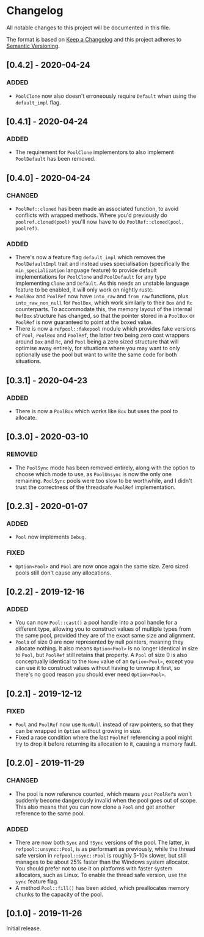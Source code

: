 # Changelog

All notable changes to this project will be documented in this file.

The format is based on [Keep a Changelog](http://keepachangelog.com/en/1.0.0/) and this project
adheres to [Semantic Versioning](http://semver.org/spec/v2.0.0.html).

## [0.4.2] - 2020-04-24

### ADDED

-   `PoolClone` now also doesn't erroneously require `Default` when using the `default_impl` flag.

## [0.4.1] - 2020-04-24

### ADDED

-   The requirement for `PoolClone` implementors to also implement `PoolDefault` has been removed.

## [0.4.0] - 2020-04-24

### CHANGED

-   `PoolRef::cloned` has been made an associated function, to avoid conflicts with wrapped methods.
    Where you'd previously do `poolref.cloned(pool)` you'll now have to do
    `PoolRef::cloned(pool, poolref)`.

### ADDED

-   There's now a feature flag `default_impl` which removes the `PoolDefaultImpl` trait and instead
    uses specialisation (specifically the `min_specialization` language feature) to provide default
    implementations for `PoolClone` and `PoolDefault` for any type implementing `Clone` and
    `Default`. As this needs an unstable language feature to be enabled, it will only work on
    nightly rustc.
-   `PoolBox` and `PoolRef` now have `into_raw` and `from_raw` functions, plus `into_raw_non_null`
    for `PoolBox`, which work similarly to their `Box` and `Rc` counterparts. To accommodate this,
    the memory layout of the internal `RefBox` structure has changed, so that the pointer stored in
    a `PoolBox` or `PoolRef` is now guaranteed to point at the boxed value.
-   There is now a `refpool::fakepool` module which provides fake versions of `Pool`, `PoolBox` and
    `PoolRef`, the latter two being zero cost wrappers around `Box` and `Rc`, and `Pool` being a
    zero sized structure that will optimise away entirely, for situations where you may want to only
    optionally use the pool but want to write the same code for both situations.

## [0.3.1] - 2020-04-23

### ADDED

-   There is now a `PoolBox` which works like `Box` but uses the pool to allocate.

## [0.3.0] - 2020-03-10

### REMOVED

-   The `PoolSync` mode has been removed entirely, along with the option to choose which mode to
    use, as `PoolUnsync` is now the only one remaining. `PoolSync` pools were too slow to be
    worthwhile, and I didn't trust the correctness of the threadsafe `PoolRef` implementation.

## [0.2.3] - 2020-01-07

### ADDED

-   `Pool` now implements `Debug`.

### FIXED

-   `Option<Pool>` and `Pool` are now once again the same size. Zero sized pools still don't cause
    any allocations.

## [0.2.2] - 2019-12-16

### ADDED

-   You can now `Pool::cast()` a pool handle into a pool handle for a different type, allowing you
    to construct values of multiple types from the same pool, provided they are of the exact same
    size and alignment.
-   `Pool`s of size 0 are now represented by null pointers, meaning they allocate nothing. It also
    means `Option<Pool>` is no longer identical in size to `Pool`, but `PoolRef` still retains that
    property. A `Pool` of size 0 is also conceptually identical to the `None` value of an
    `Option<Pool>`, except you can use it to construct values without having to unwrap it first, so
    there's no good reason you should ever need `Option<Pool>`.

## [0.2.1] - 2019-12-12

### FIXED

-   `Pool` and `PoolRef` now use `NonNull` instead of raw pointers, so that they can be wrapped in
    `Option` without growing in size.
-   Fixed a race condition where the last `PoolRef` referencing a pool might try to drop it before
    returning its allocation to it, causing a memory fault.

## [0.2.0] - 2019-11-29

### CHANGED

-   The pool is now reference counted, which means your `PoolRef`s won't suddenly become dangerously
    invalid when the pool goes out of scope. This also means that you can now clone a `Pool` and get
    another reference to the same pool.

### ADDED

-   There are now both `Sync` and `!Sync` versions of the pool. The latter, in
    `refpool::unsync::Pool`, is as performant as previously, while the thread safe version in
    `refpool::sync::Pool` is roughly 5-10x slower, but still manages to be about 25% faster than the
    Windows system allocator. You should prefer not to use it on platforms with faster system
    allocators, such as Linux. To enable the thread safe version, use the `sync` feature flag.
-   A method `Pool::fill()` has been added, which preallocates memory chunks to the capacity of the
    pool.

## [0.1.0] - 2019-11-26

Initial release.
